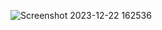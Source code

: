
![Screenshot 2023-12-22 162536](https://github.com/Rraushankumarsingh/Redux-Counter/assets/96368604/c0a9997e-08c1-4287-8e8f-b9d91636c6b2)
